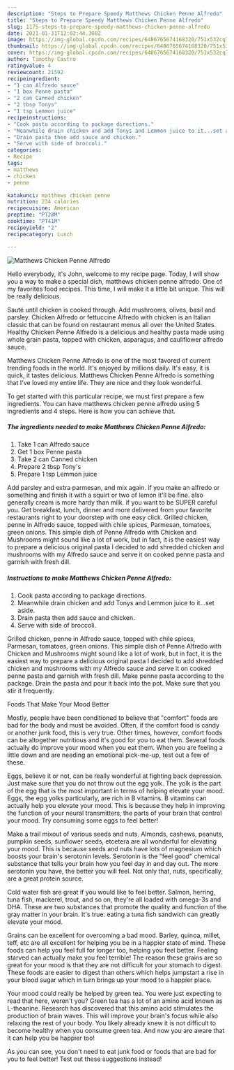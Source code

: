 ```yaml
---
description: "Steps to Prepare Speedy Matthews Chicken Penne Alfredo"
title: "Steps to Prepare Speedy Matthews Chicken Penne Alfredo"
slug: 1175-steps-to-prepare-speedy-matthews-chicken-penne-alfredo
date: 2021-01-31T12:02:44.308Z
image: https://img-global.cpcdn.com/recipes/6486765674168320/751x532cq70/matthews-chicken-penne-alfredo-recipe-main-photo.jpg
thumbnail: https://img-global.cpcdn.com/recipes/6486765674168320/751x532cq70/matthews-chicken-penne-alfredo-recipe-main-photo.jpg
cover: https://img-global.cpcdn.com/recipes/6486765674168320/751x532cq70/matthews-chicken-penne-alfredo-recipe-main-photo.jpg
author: Timothy Castro
ratingvalue: 4
reviewcount: 21592
recipeingredient:
- "1 can Alfredo sauce"
- "1 box Penne pasta"
- "2 can Canned chicken"
- "2 tbsp Tonys"
- "1 tsp Lemmon juice"
recipeinstructions:
- "Cook pasta according to package directions."
- "Meanwhile drain chicken and add Tonys and Lemmon juice to it...set aside."
- "Drain pasta then add sauce and chicken."
- "Serve with side of broccoli."
categories:
- Recipe
tags:
- matthews
- chicken
- penne

katakunci: matthews chicken penne 
nutrition: 234 calories
recipecuisine: American
preptime: "PT28M"
cooktime: "PT41M"
recipeyield: "2"
recipecategory: Lunch

---
```



![Matthews Chicken Penne Alfredo](https://img-global.cpcdn.com/recipes/6486765674168320/751x532cq70/matthews-chicken-penne-alfredo-recipe-main-photo.jpg)

Hello everybody, it's John, welcome to my recipe page. Today, I will show you a way to make a special dish, matthews chicken penne alfredo. One of my favorites food recipes. This time, I will make it a little bit unique. This will be really delicious.

Sauté until chicken is cooked through. Add mushrooms, olives, basil and parsley. Chicken Alfredo or fettuccine Alfredo with chicken is an Italian classic that can be found on restaurant menus all over the United States. Healthy Chicken Penne Alfredo is a delicious and healthy pasta made using whole grain pasta, topped with chicken, asparagus, and cauliflower alfredo sauce.

Matthews Chicken Penne Alfredo is one of the most favored of current trending foods in the world. It's enjoyed by millions daily. It's easy, it is quick, it tastes delicious. Matthews Chicken Penne Alfredo is something that I've loved my entire life. They are nice and they look wonderful.


To get started with this particular recipe, we must first prepare a few ingredients. You can have matthews chicken penne alfredo using 5 ingredients and 4 steps. Here is how you can achieve that.

<!--inarticleads1-->

##### The ingredients needed to make Matthews Chicken Penne Alfredo:

1. Take 1 can Alfredo sauce
1. Get 1 box Penne pasta
1. Take 2 can Canned chicken
1. Prepare 2 tbsp Tony&#39;s
1. Prepare 1 tsp Lemmon juice


Add parsley and extra parmesan, and mix again. if you make an alfredo or something and finish it with a squirt or two of lemon it&#39;ll be fine. also generally cream is more hardy than milk. if you want to be SUPER careful you. Get breakfast, lunch, dinner and more delivered from your favorite restaurants right to your doorstep with one easy click. Grilled chicken, penne in Alfredo sauce, topped with chile spices, Parmesan, tomatoes, green onions. This simple dish of Penne Alfredo with Chicken and Mushrooms might sound like a lot of work, but in fact, it is the easiest way to prepare a delicious original pasta I decided to add shredded chicken and mushrooms with my Alfredo sauce and serve it on cooked penne pasta and garnish with fresh dill. 

<!--inarticleads2-->

##### Instructions to make Matthews Chicken Penne Alfredo:

1. Cook pasta according to package directions.
1. Meanwhile drain chicken and add Tonys and Lemmon juice to it...set aside.
1. Drain pasta then add sauce and chicken.
1. Serve with side of broccoli.


Grilled chicken, penne in Alfredo sauce, topped with chile spices, Parmesan, tomatoes, green onions. This simple dish of Penne Alfredo with Chicken and Mushrooms might sound like a lot of work, but in fact, it is the easiest way to prepare a delicious original pasta I decided to add shredded chicken and mushrooms with my Alfredo sauce and serve it on cooked penne pasta and garnish with fresh dill. Make penne pasta according to the package. Drain the pasta and pour it back into the pot. Make sure that you stir it frequently. 

Foods That Make Your Mood Better


Mostly, people have been conditioned to believe that "comfort" foods are bad for the body and must be avoided. Often, if the comfort food is candy or another junk food, this is very true. Other times, however, comfort foods can be altogether nutritious and it's good for you to eat them. Several foods actually do improve your mood when you eat them. When you are feeling a little down and are needing an emotional pick-me-up, test out a few of these.

Eggs, believe it or not, can be really wonderful at fighting back depression. Just make sure that you do not throw out the egg yolk. The yolk is the part of the egg that is the most important in terms of helping elevate your mood. Eggs, the egg yolks particularly, are rich in B vitamins. B vitamins can actually help you elevate your mood. This is because they help in improving the function of your neural transmitters, the parts of your brain that control your mood. Try consuming some eggs to feel better!

Make a trail mixout of various seeds and nuts. Almonds, cashews, peanuts, pumpkin seeds, sunflower seeds, etcetera are all wonderful for elevating your mood. This is because seeds and nuts have lots of magnesium which boosts your brain's serotonin levels. Serotonin is the "feel good" chemical substance that tells your brain how you feel day in and day out. The more serotonin you have, the better you will feel. Not only that, nuts, specifically, are a great protein source.

Cold water fish are great if you would like to feel better. Salmon, herring, tuna fish, mackerel, trout, and so on, they're all loaded with omega-3s and DHA. These are two substances that promote the quality and function of the gray matter in your brain. It's true: eating a tuna fish sandwich can greatly elevate your mood. 

Grains can be excellent for overcoming a bad mood. Barley, quinoa, millet, teff, etc are all excellent for helping you be in a happier state of mind. These foods can help you feel full for longer too, helping you feel better. Feeling starved can actually make you feel terrible! The reason these grains are so great for your mood is that they are not difficult for your stomach to digest. These foods are easier to digest than others which helps jumpstart a rise in your blood sugar which in turn brings up your mood to a happier place.

Your mood could really be helped by green tea. You were just expecting to read that here, weren't you? Green tea has a lot of an amino acid known as L-theanine. Research has discovered that this amino acid stimulates the production of brain waves. This will improve your brain's focus while also relaxing the rest of your body. You likely already knew it is not difficult to become healthy when you consume green tea. And now you are aware that it can help you be happier too!

As you can see, you don't need to eat junk food or foods that are bad for you to feel better! Test out  these suggestions  instead!

